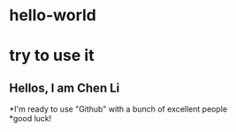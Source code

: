 # hello-world
try to use it
===
Hellos, I am Chen Li
----
*I'm ready to use "Github" with a bunch of excellent people <br>
*good luck! <br>
